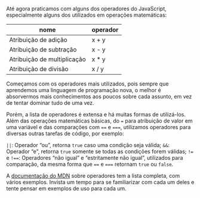Até agora praticamos com alguns dos operadores do JavaScript, especialmente alguns dos utilizados em operações matemáticas:

| nome | operador |
| ---  | --- |
| Atribuição de adição | x + y |
| Atribuição de subtração |	x - y |
| Atribuição de multiplicação |	x * y |
| Atribuição de divisão | x / y |
Começamos com os operadores mais utilizados, pois sempre que aprendemos uma linguagem de programação nova, o melhor é absorvermos mais conhecimentos aos poucos sobre cada assunto, em vez de tentar dominar tudo de uma vez.

Porém, a lista de operadores é extensa e há muitas formas de utilizá-los. Além das operações matemáticas básicas, do `=` para atribuição de valor em uma variável e das comparações com `==` e `===`, utilizamos operadores para diversas outras tarefas de código, por exemplo:

`||`: Operador “ou”, retorna `true` caso uma condição seja válida;
`&&`: Operador “e”, retorna `true` somente se todas as condições forem válidas;
`!=` e `!==`: Operadores “não igual” e “estritamente não igual”, utilizados para comparação, da mesma forma que `==` e `===` retornam `true` ou `false`.

A [documentação do MDN](https://developer.mozilla.org/pt-BR/docs/Web/JavaScript/Guide/Expressions_and_operators) sobre operadores tem a lista completa, com vários exemplos. Invista um tempo para se familiarizar com cada um deles e tente pensar em exemplos de uso para cada um.